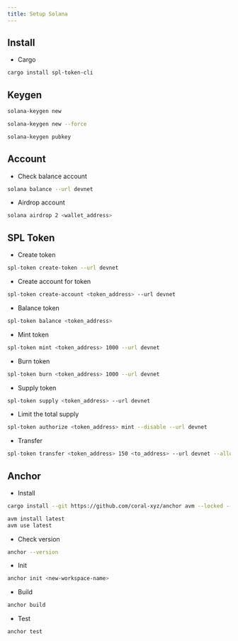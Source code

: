 ```yaml
---
title: Setup Solana
---
```


## Install

- Cargo

```bash
cargo install spl-token-cli
```

## Keygen

```bash
solana-keygen new
```

```bash
solana-keygen new --force
```

```bash
solana-keygen pubkey
```

## Account

- Check balance account

```bash
solana balance --url devnet
```

- Airdrop account

```bash
solana airdrop 2 <wallet_address>
```

## SPL Token

- Create token

```bash
spl-token create-token --url devnet
```

- Create account for token

```bash
spl-token create-account <token_address> --url devnet
```

- Balance token

```bash
spl-token balance <token_address>
```

- Mint token

```bash
spl-token mint <token_address> 1000 --url devnet
```

- Burn token

```bash
spl-token burn <token_address> 1000 --url devnet
```

- Supply token

```bash
spl-token supply <token_address> --url devnet
```

- Limit the total supply

```bash
spl-token authorize <token_address> mint --disable --url devnet
```

- Transfer

```bash
spl-token transfer <token_address> 150 <to_address> --url devnet --allow-unfunded-recipient --fund-recipient
```

## Anchor

- Install

```bash
cargo install --git https://github.com/coral-xyz/anchor avm --locked --force
```

```bash
avm install latest
avm use latest
```

- Check version

```bash
anchor --version
```

- Init 

```bash
anchor init <new-workspace-name>
```

- Build

```bash
anchor build
```

- Test

```bash
anchor test
```